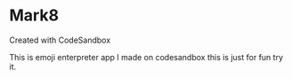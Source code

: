 # Mark8
Created with CodeSandbox

This is emoji enterpreter app I made on codesandbox this is just for fun try it.
